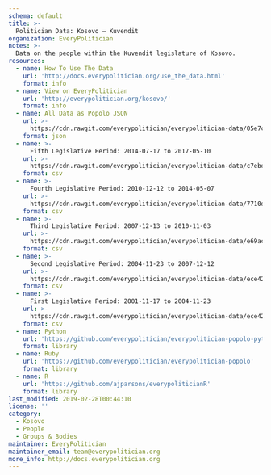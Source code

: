 ```yaml
---
schema: default
title: >-
  Politician Data: Kosovo — Kuvendit
organization: EveryPolitician
notes: >-
  Data on the people within the Kuvendit legislature of Kosovo.
resources:
  - name: How To Use The Data
    url: 'http://docs.everypolitician.org/use_the_data.html'
    format: info
  - name: View on EveryPolitician
    url: 'http://everypolitician.org/kosovo/'
    format: info
  - name: All Data as Popolo JSON
    url: >-
      https://cdn.rawgit.com/everypolitician/everypolitician-data/05e7c5681d026c055283f9afa493ba9d72d130c9/data/Kosovo/Assembly/ep-popolo-v1.0.json
    format: json
  - name: >-
      Fifth Legislative Period: 2014-07-17 to 2017-05-10
    url: >-
      https://cdn.rawgit.com/everypolitician/everypolitician-data/c7ebef2246470c1419c5f659b0b76ee6cde2674d/data/Kosovo/Assembly/term-chamber_2014-07-17.csv
    format: csv
  - name: >-
      Fourth Legislative Period: 2010-12-12 to 2014-05-07
    url: >-
      https://cdn.rawgit.com/everypolitician/everypolitician-data/7710d8478f6bed092c6939d40a6cc0df42b000f6/data/Kosovo/Assembly/term-chamber_2010-12-12.csv
    format: csv
  - name: >-
      Third Legislative Period: 2007-12-13 to 2010-11-03
    url: >-
      https://cdn.rawgit.com/everypolitician/everypolitician-data/e69acdc791441e1adaba1ec5d5f7b121f350c042/data/Kosovo/Assembly/term-chamber_2007-12-13.csv
    format: csv
  - name: >-
      Second Legislative Period: 2004-11-23 to 2007-12-12
    url: >-
      https://cdn.rawgit.com/everypolitician/everypolitician-data/ece42663d1b563432105fc171ac551c09ffd8709/data/Kosovo/Assembly/term-chamber_2004-11-23.csv
    format: csv
  - name: >-
      First Legislative Period: 2001-11-17 to 2004-11-23
    url: >-
      https://cdn.rawgit.com/everypolitician/everypolitician-data/ece42663d1b563432105fc171ac551c09ffd8709/data/Kosovo/Assembly/term-chamber_2001-11-17.csv
    format: csv
  - name: Python
    url: 'https://github.com/everypolitician/everypolitician-popolo-python'
    format: library
  - name: Ruby
    url: 'https://github.com/everypolitician/everypolitician-popolo'
    format: library
  - name: R
    url: 'https://github.com/ajparsons/everypoliticianR'
    format: library
last_modified: 2019-02-28T00:44:10
license: ''
category:
  - Kosovo
  - People
  - Groups & Bodies
maintainer: EveryPolitician
maintainer_email: team@everypolitician.org
more_info: http://docs.everypolitician.org
---
```

